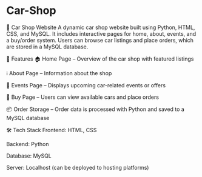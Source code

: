 # Car-Shop
🚗 Car Shop Website
A dynamic car shop website built using Python, HTML, CSS, and MySQL. It includes interactive pages for home, about, events, and a buy/order system. Users can browse car listings and place orders, which are stored in a MySQL database.

📌 Features
🏠 Home Page – Overview of the car shop with featured listings

ℹ️ About Page – Information about the shop

🎉 Events Page – Displays upcoming car-related events or offers

🛒 Buy Page – Users can view available cars and place orders

📦 Order Storage – Order data is processed with Python and saved to a MySQL database

🛠️ Tech Stack
Frontend: HTML, CSS

Backend: Python 

Database: MySQL

Server: Localhost (can be deployed to hosting platforms)
